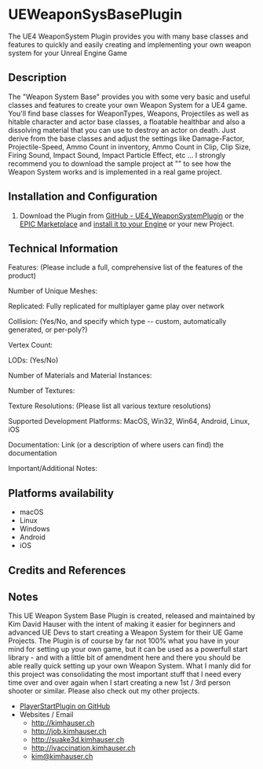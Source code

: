 # UEWeaponSysBasePlugin
The UE4 WeaponSystem Plugin provides you with many base classes and features to quickly and easily creating and implementing your own weapon system for your Unreal Engine Game


## Description
The "Weapon System Base" provides you with some very basic and useful classes and features to create your own Weapon System for a UE4 game. You'll find base classes for WeaponTypes, Weapons, Projectiles as well as hitable character and actor base classes, a floatable healthbar and also a dissolving material that you can use to destroy an actor on death. Just derive from the base classes and adjust the settings like Damage-Factor, Projectile-Speed, Ammo Count in inventory, Ammo Count in Clip, Clip Size, Firing Sound, Impact Sound, Impact Particle Effect, etc ... I strongly recommend you to download the sample project at "" to see how the Weapon System works and is implemented in a real game project.

## Installation and Configuration
1. Download the Plugin from [GitHub - UE4_WeaponSystemPlugin](https://github.com/jetedonner/UE4_WeaponSystemPlugin) or the [EPIC Marketplace](https://www.unrealengine.com/marketplace/en-US/store) and [install it to your Engine](https://docs.unrealengine.com/5.0/en-US/working-with-plugins-in-unreal-engine/) or your new Project.


## Technical Information
Features: (Please include a full, comprehensive list of the features of the product)

Number of Unique Meshes:

Replicated: Fully replicated for multiplayer game play over network

Collision: (Yes/No, and specify which type -- custom, automatically generated, or per-poly?)

Vertex Count:

LODs: (Yes/No)

Number of Materials and Material Instances:

Number of Textures:

Texture Resolutions: (Please list all various texture resolutions)

Supported Development Platforms: MacOS, Win32, Win64, Android, Linux, iOS

Documentation: Link (or a description of where users can find) the documentation

Important/Additional Notes:

## Platforms availability
- macOS
- Linux
- Windows
- Android
- iOS

## Credits and References

## Notes
This UE Weapon System Base Plugin is created, released and maintained by Kim David Hauser with the intent of making it easier for beginners and advanced UE Devs to start creating a Weapon System for their UE Game Projects. The Plugin is of course by far not 100% what you have in your mind for setting up your own game, but it can be used as a powerfull start library - and with a little bit of amendment here and there you should be able really quick setting up your own Weapon System. 
What I manly did for this project was consolidating the most important stuff that I need every time over and over again when I start creating a new 1st / 3rd person shooter or similar. Please also check out my other projects.

- [PlayerStartPlugin on GitHub](https://github.com/jetedonner/PlayerStartPlugin)
- Websites / Email
    - <http://kimhauser.ch>
    - <http://job.kimhauser.ch>
    - <http://suake3d.kimhauser.ch>
    - <http://ivaccination.kimhauser.ch>
    - <kim@kimhauser.ch>
